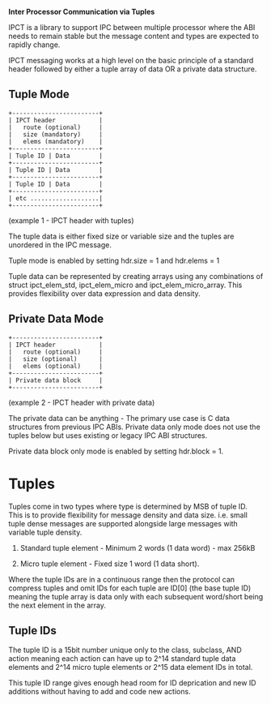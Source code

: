**Inter Processor Communication via Tuples**

IPCT is a library to support IPC between multiple processor where the ABI
needs to remain stable but the message content and types are expected to
rapidly change.

IPCT messaging works at a high level on the basic principle of a standard
header followed by either a tuple array of data OR a private data structure.

Tuple Mode
----------
```
+------------------------+
| IPCT header            |
|   route (optional)     |
|   size (mandatory)     |
|   elems (mandatory)    |
+------------------------+
| Tuple ID | Data        |
+------------------------+
| Tuple ID | Data        |
+------------------------+
| Tuple ID | Data        |
+------------------------+
| etc ...................|
+------------------------+
```
(example 1 - IPCT header with tuples)

The tuple data is either fixed size or variable size and the tuples
are unordered in the IPC message.

Tuple mode is enabled by setting hdr.size = 1 and hdr.elems = 1

Tuple data can be represented by creating arrays using any combinations of
struct ipct_elem_std, ipct_elem_micro and ipct_elem_micro_array. This
provides flexibility over data expression and data density.


Private Data Mode
-----------------
```
+------------------------+
| IPCT header            |
|   route (optional)     |
|   size (optional)      |
|   elems (optional)     |
+------------------------+
| Private data block     |
+------------------------+
```
(example 2 - IPCT header with private data)

The private data can be anything - The primary use case is C data structures
from previous IPC ABIs. Private data only mode does not use the tuples below
but uses existing or legacy IPC ABI structures.

Private data block only mode is enabled by setting hdr.block = 1.


Tuples
======

Tuples come in two types where type is determined by MSB of tuple ID. This
is to provide flexibility for message density and data size. i.e. small
tuple dense messages are supported alongside large messages with variable
tuple density.

1) Standard tuple element - Minimum 2 words (1 data word) - max 256kB

2) Micro tuple element - Fixed size 1 word (1 data short).

Where the tuple IDs are in a continuous range then the protocol can compress
tuples and omit IDs for each tuple are ID[0] (the base tuple ID) meaning the
tuple array is data only with each subsequent word/short being the next
element in the array.

Tuple IDs
---------

The tuple ID is a 15bit number unique only to the class, subclass, AND action
meaning each action can have up to 2^14 standard tuple data elements and 2^14
micro tuple elements or 2^15 data element IDs in total.

This tuple ID range gives enough head room for ID deprication and new ID
additions without having to add and code new actions.


